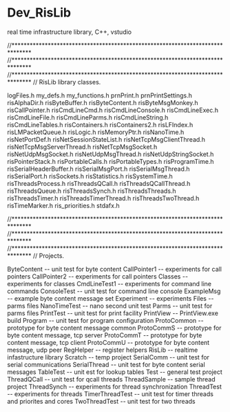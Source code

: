# Dev_RisLib
real time infrastructure library, C++, vstudio

//******************************************************************************
//******************************************************************************
//******************************************************************************
// RisLib library classes.

logFiles.h
my_defs.h
my_functions.h
prnPrint.h
prnPrintSettings.h
risAlphaDir.h
risByteBuffer.h
risByteContent.h
risByteMsgMonkey.h
risCallPointer.h
risCmdLineCmd.h
risCmdLineConsole.h
risCmdLineExec.h
risCmdLineFile.h
risCmdLineParms.h
risCmdLineString.h
risCmdLineTables.h
risContainers.h
risContainers2.h
risLFIndex.h
risLMPacketQueue.h
risLogic.h
risMemoryPtr.h
risNanoTime.h
risNetPortDef.h
risNetSessionStateList.h
risNetTcpMsgClientThread.h
risNetTcpMsgServerThread.h
risNetTcpMsgSocket.h
risNetUdpMsgSocket.h
risNetUdpMsgThread.h
risNetUdpStringSocket.h
risPointerStack.h
risPortableCalls.h
risPortableTypes.h
risProgramTime.h
risSerialHeaderBuffer.h
risSerialMsgPort.h
risSerialMsgThread.h
risSerialPort.h
risSockets.h
risStatistics.h
risSystemTime.h
risThreadsProcess.h
risThreadsQCall.h
risThreadsQCallThread.h
risThreadsQueue.h
risThreadsSynch.h
risThreadsThreads.h
risThreadsTimer.h
risThreadsTimerThread.h
risThreadsTwoThread.h
risTimeMarker.h
ris_priorities.h
stdafx.h

//******************************************************************************
//******************************************************************************
//******************************************************************************
// Projects.

ByteContent     -- unit test for byte content
CallPointer1    -- experiments for call pointers
CallPointer2    -- experiments for call pointers
Classes         -- experiments for classes
CmdLineTest1    -- experiments for command line commands
ConsoleTest     -- unit test for command line console
ExampleMsg      -- example byte content message set
Experiment      -- experiments
Files           -- parms files
NanoTimeTest    -- nano second unit test 
Parms           -- unit test for parms files
PrintTest       -- unit test for print facility
PrintView       -- PrintView.exe build
Program         -- unit test for program configuration
ProtoCommon     -- prototype for byte content message common
ProtoCommS      -- prototype for byte content message, tcp server
ProtoCommT      -- prototype for byte content message, tcp client
ProtoCommU      -- prototype for byte content message, udp peer
RegHelper       -- register helpers
RisLib          -- realtime infastructure library
Scratch         -- temp project
SerialComm      -- unit test for serial communications
SerialThread    -- unit test for byte content serial messages
TableTest       -- unit est for lookup tables
Test            -- general test project
ThreadQCall     -- unit test for qcall threads
ThreadSample    -- sample thread project
ThreadSynch     -- experiments for thread synchronization
ThreadTest      -- experiments for threads
TimerThreadTest -- unit test for timer threads and priorites and cores 
TwoThreadTest   -- unit test for two threads

 